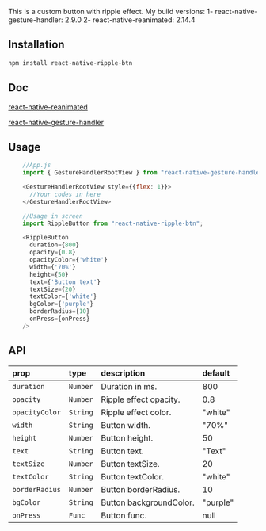 This is a custom button with ripple effect.
My build versions:
1- react-native-gesture-handler: 2.9.0
2- react-native-reanimated: 2.14.4  

## Installation

```bash
npm install react-native-ripple-btn
```

## Doc

[react-native-reanimated](https://docs.swmansion.com/react-native-reanimated/)

[react-native-gesture-handler](https://docs.swmansion.com/react-native-gesture-handler/docs/)

## Usage

```js
    //App.js
    import { GestureHandlerRootView } from "react-native-gesture-handler";

    <GestureHandlerRootView style={{flex: 1}}>
      //Your codes in here
    </GestureHandlerRootView>

    //Usage in screen
    import RippleButton from "react-native-ripple-btn";

    <RippleButton
      duration={800}
      opacity={0.8}
      opacityColor={'white'}
      width={'70%'}
      height={50}
      text={'Button text'}
      textSize={20}
      textColor={'white'}
      bgColor={'purple'}
      borderRadius={10}
      onPress={onPress}
    />
```

## API

| prop           | type     | description             | default  |
| :------------- | :------- | :---------------------- | :------- |
| `duration`     | `Number` | Duration in ms.         | 800      |
| `opacity`      | `Number` | Ripple effect opacity.  | 0.8      |
| `opacityColor` | `String` | Ripple effect color.    | "white"  |
| `width`        | `String` | Button width.           | "70%"    |
| `height`       | `Number` | Button height.          |   50     |
| `text`         | `String` | Button text.            | "Text"   |
| `textSize`     | `Number` | Button textSize.        | 20       |
| `textColor`    | `String` | Button textColor.       | "white"  |
| `borderRadius` | `Number` | Button borderRadius.    | 10       |
| `bgColor`      | `String` | Button backgroundColor. | "purple" |
| `onPress`      | `Func`   | Button func.            | null     |

